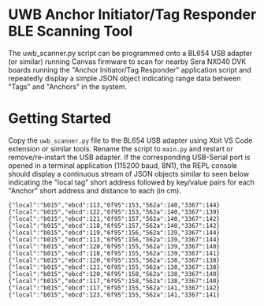 # UWB Anchor Initiator/Tag Responder BLE Scanning Tool
The uwb_scanner.py script can be programmed onto a BL654 USB adapter (or similar) running Canvas firmware to scan for nearby Sera NX040 DVK boards running the "Anchor Initiator/Tag Responder" application script and repeatedly display a simple JSON object indicating range data between "Tags" and "Anchors" in the system.

# Getting Started
Copy the `uwb_scanner.py` file to the BL654 USB adapter using Xbit VS Code extension or similar tools. Rename the script to `main.py` and restart or remove/re-instart the USB adapter. If the corresponding USB-Serial port is opened in a terminal application (115200 baud, 8N1), the REPL console should display a continuous stream of JSON objects similar to seen below indicating the "local tag" short address followed by key/value pairs for each "Anchor" short address and distance to each (in cm).

```
{"local":"b015","ebcd":113,"6f95":153,"562a":140,"3367":144}
{"local":"b015","ebcd":122,"6f95":153,"562a":140,"3367":139}
{"local":"b015","ebcd":121,"6f95":157,"562a":140,"3367":142}
{"local":"b015","ebcd":118,"6f95":157,"562a":140,"3367":142}
{"local":"b015","ebcd":119,"6f95":156,"562a":139,"3367":144}
{"local":"b015","ebcd":113,"6f95":156,"562a":139,"3367":144}
{"local":"b015","ebcd":120,"6f95":155,"562a":139,"3367":140}
{"local":"b015","ebcd":118,"6f95":155,"562a":139,"3367":141}
{"local":"b015","ebcd":120,"6f95":155,"562a":138,"3367":138}
{"local":"b015","ebcd":121,"6f95":155,"562a":138,"3367":138}
{"local":"b015","ebcd":120,"6f95":158,"562a":138,"3367":140}
{"local":"b015","ebcd":117,"6f95":158,"562a":138,"3367":140}
{"local":"b015","ebcd":117,"6f95":155,"562a":141,"3367":142}
{"local":"b015","ebcd":123,"6f95":155,"562a":141,"3367":141}
```